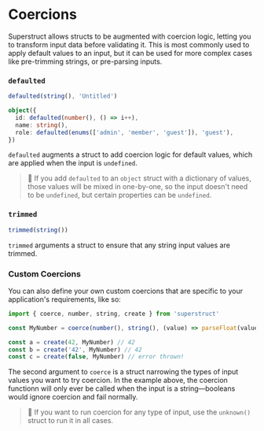 # Coercions

Superstruct allows structs to be augmented with coercion logic, letting you to transform input data before validating it. This is most commonly used to apply default values to an input, but it can be used for more complex cases like pre-trimming strings, or pre-parsing inputs.

### `defaulted`

```ts
defaulted(string(), 'Untitled')

object({
  id: defaulted(number(), () => i++),
  name: string(),
  role: defaulted(enums(['admin', 'member', 'guest']), 'guest'),
})
```

`defaulted` augments a struct to add coercion logic for default values, which are applied when the input is `undefined`.

> 🤖 If you add `defaulted` to an `object` struct with a dictionary of values, those values will be mixed in one-by-one, so the input doesn't need to be `undefined`, but certain properties can be `undefined`.

### `trimmed`

```ts
trimmed(string())
```

`trimmed` arguments a struct to ensure that any string input values are trimmed.

### Custom Coercions

You can also define your own custom coercions that are specific to your application's requirements, like so:

```ts
import { coerce, number, string, create } from 'superstruct'

const MyNumber = coerce(number(), string(), (value) => parseFloat(value))

const a = create(42, MyNumber) // 42
const b = create('42', MyNumber) // 42
const c = create(false, MyNumber) // error thrown!
```

The second argument to `coerce` is a struct narrowing the types of input values you want to try coercion. In the example above, the coercion functionn will only ever be called when the input is a string—booleans would ignore coercion and fail normally.

> 🤖 If you want to run coercion for any type of input, use the `unknown()` struct to run it in all cases.
